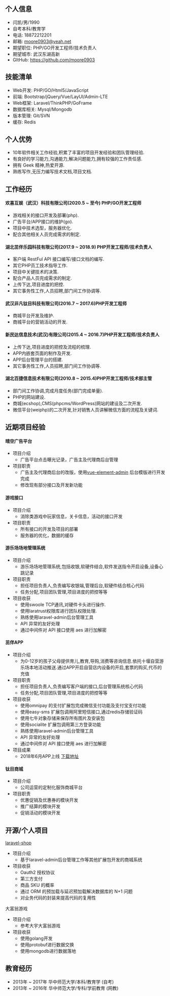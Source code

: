 ## 个人信息

- 闫凯/男/1990
- 自考本科/教育学
- 电话: 18872212201
- 邮箱: moore0903@yeah.net
- 期望职位: PHP/GO开发工程师/技术负责人
- 期望城市: 武汉东湖高新
- GItHub: https://github.com/moore0903

## 技能清单

- Web开发: PHP/GO/Html5/JavaScript
- 前端: Bootstrap/jQuery/Vue/LayUI/Admin-LTE
- Web框架: Laravel/ThinkPHP/GoFrame
- 数据库相关: Mysql/Mongodb
- 版本管理: Git/SVN
- 缓存: Redis

## 个人优势

- 10年软件相关工作经验,积累了丰富的项目开发经验和团队管理经验.
- 有良好的学习能力,沟通能力,解决问题能力,拥有较强的工作责任感.
- 拥有 Geek 精神,热爱开源.
- 熟练写作,无压力编写技术文档,项目文档.

## 工作经历

#### 欢喜互娱（武汉）科技有限公司(2020.5 ~ 至今) PHP/GO开发工程师

- 游戏相关的接口开发及部署(php).
- 广告平台/APP接口的维护(go).
- 项目中技术选型，服务器优化.
- 配合其他相关人员完成需求的制定.

#### 湖北茁伴乐园科技有限公司(2017.9 ~ 2018.9) PHP开发工程师/技术负责人

- 客户端 RestFul API 接口编写/接口文档的编写.
- 其它PHP员工技术指导工作.
- 项目中关键技术的决策.
- 配合产品人员完成需求的制定.
- 上传下达,项目进度的把控.
- 其它事务性工作,人员招聘,部门间工作协调等.

#### 武汉非凡钛目科技有限公司(2016.7 ~ 2017.6)PHP开发工程师

- 商城平台开发及维护.
- 商城平台的营销活动的开发.

#### 新民达信息技术(武汉)有限公司(2015.4 ~ 2016.7)PHP开发工程师/技术负责人

- 上传下达,项目进度的把控及流程的梳理.
- APP内嵌套页面的制作及开发.
- APP后台管理平台的搭建.
- 其它事务性工作,人员招聘,部门间工作协调等.

#### 湖北百捷信息技术有限公司(2010.8 ~ 2015.4)PHP开发工程师/技术部主管

- 部门间工作协调,完成月度任务(部门完成单量).
- PHP的网站建设.
- 商城(ecshop),CMS(phpcms/WordPress)网站的建设及二次开发.
- 微信平台(weiphp)的二次开发,针对销售人员讲解微信方面的流程及关键词.

## 近期项目经验

#### 晴空广告平台

- 项目介绍
  - 广告平台点击曝光记录，广告主及代理商后台管理
- 项目职责
  - 广告主及代理商后台的改版，使用[vue-element-admin](https://github.com/PanJiaChen/vue-element-admin) 后台模版进行开发完成
  - 修改现有部分接口及开发新功能

#### 游戏接口

- 项目介绍
  - 消除类游戏中玩家信息，关卡信息，活动的接口开发
- 项目职责
  - 所有接口的开发及项目的部署
  - 服务器的优化，数据的缓存

#### 游乐场场地管理系统

- 项目介绍
  - 游乐场场地管理系统,包括收银,软硬件结合,软件发送指令开启设备,设备心跳记录
- 项目职责
  - 担任项目负责人,负责编写收银端,管理后台,软硬件结合核心代码
  - 任务分配,项目团队管理,项目进度的把控等等
- 项目收获
  - 使用swoole TCP通讯,对硬件卡头进行操作.
  - 使用laratrust权限库进行团队权限处理.
  - 熟练使用laravel-admin后台管理工具
  - API 异常的友好处理
  - 通过中间件对 API 接口使用 aes 进行加解密

#### 茁伴APP

- 项目介绍
  - 为0-12岁的孩子父母提供育儿,教育,导购,消费等咨询信息.依托十堰自营游乐场本地活动推送.通过APP开启自营店内设备的开启,套票的购买,代币的充值
- 项目职责
  - 担任项目负责人,负责编写客户端的接口,后台管理系统核心代码
  - 任务分配,项目团队管理,项目进度的把控等等
- 项目收获
  - 使用omnipay 的支付扩展包完成微信支付功能及支付宝支付功能
  - 使用easy-sms 扩展包调用阿里短信接口,通过redis存储验证码
  - 使用七牛对象存储来保存所有图片及安装包
  - 使用socialite 扩展包调用第三方登录功能
  - 熟练使用laravel-admin后台管理工具
  - API 异常的友好处理
  - 通过中间件对 API 接口使用 aes 进行加解密
- 项目成果
  - 2018年6月APP上线 [下载地址](http://sj.qq.com/myapp/detail.htm?apkName=com.whzb.zhuoban)

#### 钛目商城

- 项目介绍
  - 公司运营的定制化服饰商城平台
- 项目职责
  - 优惠促销及优惠券的模块开发
  - 推广结算的模块开发
  - 促销活动的模块开发

## 开源/个人项目

 [laravel-shop](https://github.com/moore0903/laravel-shop)

 - 项目介绍
   - 基于laravel-admin后台管理工作等其他扩展包开发的商城系统
 - 项目收获
   - Oauth2 授权协议
   - 第三方支付
   - 商品 SKU 的概率
   - 通过 ORM 的预加载与延迟预加载解决数据库的 N+1 问题
   - 对业务代码的封装来提高代码的复用性

 大富翁游戏

 - 项目介绍
   - 参考大宇大富翁游戏
 - 项目收获
   - 使用golang开发
   - 使用protobuf进行数据交换
   - 使用mongodb进行数据落地

## 教育经历

 - 2013年 ~ 2017年 华中师范大学/本科/教育学 (自考)
 - 2013年 ~ 2016年 华中师范大学/专科/学前教育 (网教)
